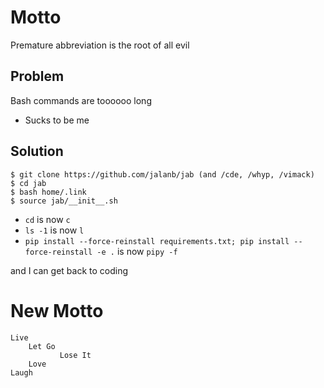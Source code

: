 # Motto

Premature abbreviation is the root of all evil

## Problem

Bash commands are toooooo long

* Sucks to be me

## Solution

```shell
$ git clone https://github.com/jalanb/jab (and /cde, /whyp, /vimack)
$ cd jab
$ bash home/.link
$ source jab/__init__.sh
```

* `cd` is now `c`
* `ls -1` is now `l`
* `pip install --force-reinstall requirements.txt; pip install --force-reinstall -e .` is now `pipy -f` 

and I can get back to coding 

# New Motto
```
Live
    Let Go
           Lose It 
    Love
Laugh
```
